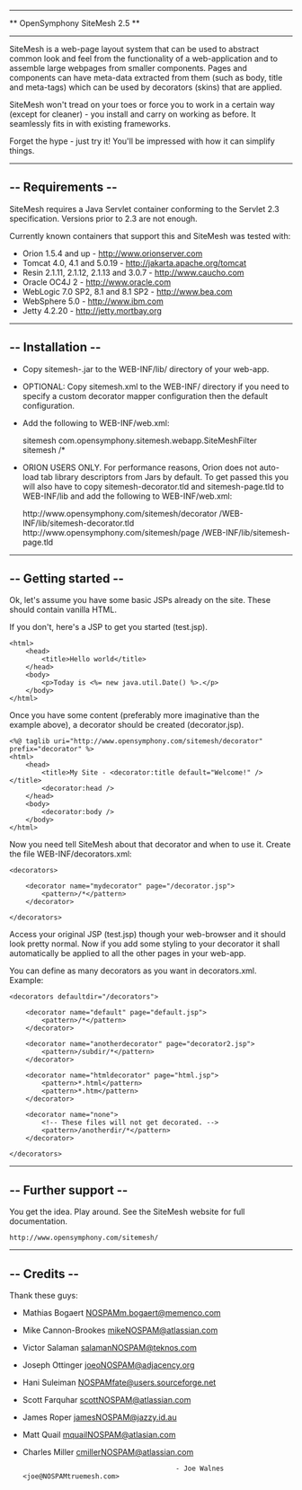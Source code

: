 *************************************
** OpenSymphony SiteMesh 2.5       **
*************************************

SiteMesh is a web-page layout system that can be used to abstract common look
and feel from the functionality of a web-application and to assemble large
webpages from smaller components. Pages and components can have meta-data
extracted from them (such as body, title and meta-tags) which can be used by
decorators (skins) that are applied.

SiteMesh won't tread on your toes or force you to work in a certain way (except
for cleaner) - you install and carry on working as before. It seamlessly fits in
with existing frameworks.

Forget the hype - just try it! You'll be impressed with how it can simplify
things.

--------------------------
-- Requirements         --
--------------------------

SiteMesh requires a Java Servlet container conforming to the Servlet 2.3
specification. Versions prior to 2.3 are not enough.

Currently known containers that support this and SiteMesh was tested with:

* Orion 1.5.4 and up                         - http://www.orionserver.com
* Tomcat 4.0, 4.1 and 5.0.19                 - http://jakarta.apache.org/tomcat
* Resin 2.1.11, 2.1.12, 2.1.13 and 3.0.7     - http://www.caucho.com
* Oracle OC4J 2                              - http://www.oracle.com
* WebLogic 7.0 SP2, 8.1 and 8.1 SP2          - http://www.bea.com
* WebSphere 5.0                              - http://www.ibm.com
* Jetty 4.2.20                               - http://jetty.mortbay.org

--------------------------
-- Installation         --
--------------------------

* Copy sitemesh-<VERSION>.jar to the WEB-INF/lib/ directory of your web-app.

* OPTIONAL: Copy sitemesh.xml to the WEB-INF/ directory if you need to specify a custom
  decorator mapper configuration then the default configuration.

* Add the following to WEB-INF/web.xml:

    <filter>
        <filter-name>sitemesh</filter-name>
        <filter-class>com.opensymphony.sitemesh.webapp.SiteMeshFilter</filter-class>
    </filter>

    <filter-mapping>
        <filter-name>sitemesh</filter-name>
        <url-pattern>/*</url-pattern>
    </filter-mapping>

 * ORION USERS ONLY. For performance reasons, Orion does not auto-load tab library descriptors
   from Jars by default. To get passed this you will also have to copy sitemesh-decorator.tld
   and sitemesh-page.tld to WEB-INF/lib and add the following to WEB-INF/web.xml:

    <taglib>
        <taglib-uri>http://www.opensymphony.com/sitemesh/decorator</taglib-uri>
        <taglib-location>/WEB-INF/lib/sitemesh-decorator.tld</taglib-location>
    </taglib>

    <taglib>
        <taglib-uri>http://www.opensymphony.com/sitemesh/page</taglib-uri>
        <taglib-location>/WEB-INF/lib/sitemesh-page.tld</taglib-location>
    </taglib>


--------------------------
-- Getting started      --
--------------------------

Ok, let's assume you have some basic JSPs already on the site.
These should contain vanilla HTML.

If you don't, here's a JSP to get you started (test.jsp).

    <html>
        <head>
            <title>Hello world</title>
        </head>
        <body>
            <p>Today is <%= new java.util.Date() %>.</p>
        </body>
    </html>

Once you have some content (preferably more imaginative than the example above),
a decorator should be created (decorator.jsp).

    <%@ taglib uri="http://www.opensymphony.com/sitemesh/decorator" prefix="decorator" %>
    <html>
        <head>
            <title>My Site - <decorator:title default="Welcome!" /></title>
            <decorator:head />
        </head>
        <body>
            <decorator:body />
        </body>
    </html>

Now you need tell SiteMesh about that decorator and when to use it. Create the
file WEB-INF/decorators.xml:

    <decorators>

        <decorator name="mydecorator" page="/decorator.jsp">
            <pattern>/*</pattern>
        </decorator>

    </decorators>

Access your original JSP (test.jsp) though your web-browser and it should look
pretty normal. Now if you add some styling to your decorator it shall
automatically be applied to all the other pages in your web-app.

You can define as many decorators as you want in decorators.xml. Example:

    <decorators defaultdir="/decorators">

        <decorator name="default" page="default.jsp">
            <pattern>/*</pattern>
        </decorator>

        <decorator name="anotherdecorator" page="decorator2.jsp">
            <pattern>/subdir/*</pattern>
        </decorator>

        <decorator name="htmldecorator" page="html.jsp">
            <pattern>*.html</pattern>
            <pattern>*.htm</pattern>
        </decorator>

        <decorator name="none">
            <!-- These files will not get decorated. -->
            <pattern>/anotherdir/*</pattern>
        </decorator>

    </decorators>

--------------------------
-- Further support      --
--------------------------

You get the idea. Play around. See the SiteMesh website for
full documentation.

    http://www.opensymphony.com/sitemesh/

--------------------------
-- Credits              --
--------------------------

Thank these guys:
* Mathias Bogaert         <NOSPAMm.bogaert@memenco.com>
* Mike Cannon-Brookes     <mikeNOSPAM@atlassian.com>
* Victor Salaman          <salamanNOSPAM@teknos.com>
* Joseph Ottinger         <joeoNOSPAM@adjacency.org>
* Hani Suleiman           <NOSPAMfate@users.sourceforge.net>
* Scott Farquhar          <scottNOSPAM@atlassian.com>
* James Roper             <jamesNOSPAM@jazzy.id.au>
* Matt Quail              <mquailNOSPAM@atlasian.com>
* Charles Miller          <cmillerNOSPAM@atlassian.com>

                                            - Joe Walnes <joe@NOSPAMtruemesh.com>
